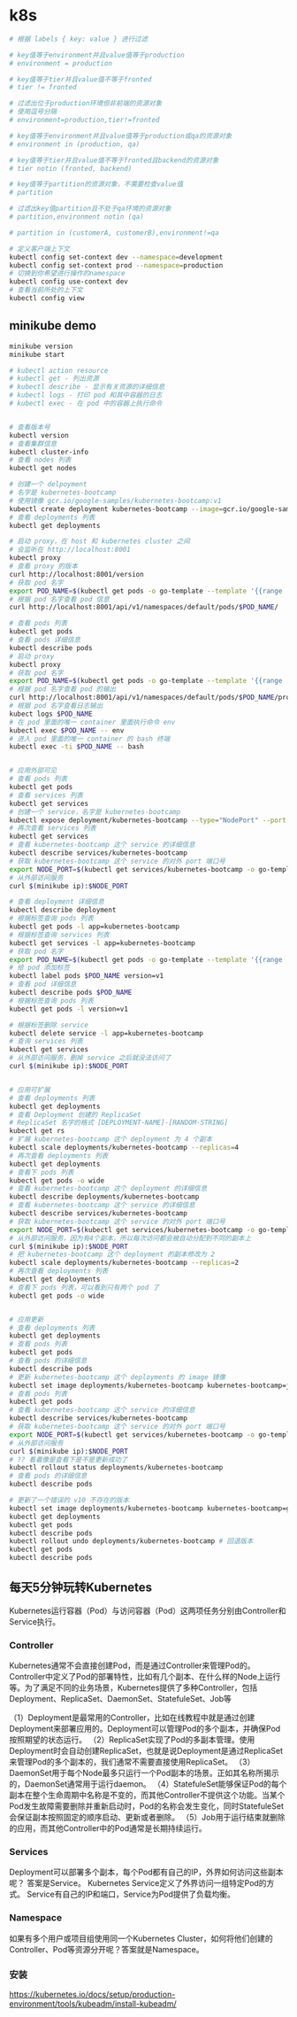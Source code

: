 # k8s

```sh
# 根据 labels { key: value } 进行过滤

# key值等于environment并且value值等于production
# environment = production

# key值等于tier并且value值不等于fronted
# tier != fronted

# 过滤出位于production环境但非前端的资源对象
# 使用逗号分隔
# environment=production,tier!=fronted

# key值等于environment并且value值等于production或qa的资源对象
# environment in (production, qa)

# key值等于tier并且value值不等于fronted且backend的资源对象
# tier notin (fronted, backend)

# key值等于partition的资源对象，不需要检查value值
# partition

# 过滤出key值partition且不处于qa环境的资源对象
# partition,environment notin (qa)

# partition in (customerA, customerB),environment!=qa

# 定义客户端上下文
kubectl config set-context dev --namespace=development
kubectl config set-context prod --namespace=production
# 切换到你希望进行操作的namespace
kubectl config use-context dev
# 查看当前所处的上下文
kubectl config view
```

## minikube demo

```sh
minikube version
minikube start

# kubectl action resource
# kubectl get - 列出资源
# kubectl describe - 显示有关资源的详细信息
# kubectl logs - 打印 pod 和其中容器的日志
# kubectl exec - 在 pod 中的容器上执行命令


# 查看版本号
kubectl version
# 查看集群信息
kubectl cluster-info
# 查看 nodes 列表
kubectl get nodes

# 创建一个 delpoyment
# 名字是 kubernetes-bootcamp
# 使用镜像 gcr.io/google-samples/kubernetes-bootcamp:v1
kubectl create deployment kubernetes-bootcamp --image=gcr.io/google-samples/kubernetes-bootcamp:v1
# 查看 deployments 列表
kubectl get deployments

# 启动 proxy，在 host 和 kubernetes cluster 之间
# 会监听在 http://localhost:8001
kubectl proxy
# 查看 proxy 的版本
curl http://localhost:8001/version
# 获取 pod 名字
export POD_NAME=$(kubectl get pods -o go-template --template '{{range .items}}{{.metadata.name}}{{"\n"}}{{end}}')
# 根据 pod 名字查看 pod 信息
curl http://localhost:8001/api/v1/namespaces/default/pods/$POD_NAME/

# 查看 pods 列表
kubectl get pods
# 查看 pods 详细信息
kubectl describe pods
# 启动 proxy
kubectl proxy
# 获取 pod 名字
export POD_NAME=$(kubectl get pods -o go-template --template '{{range .items}}{{.metadata.name}}{{"\n"}}{{end}}')
# 根据 pod 名字查看 pod 的输出
curl http://localhost:8001/api/v1/namespaces/default/pods/$POD_NAME/proxy/
# 根据 pod 名字查看日志输出
kubect logs $POD_NAME
# 在 pod 里面的唯一 container 里面执行命令 env
kubectl exec $POD_NAME -- env
# 进入 pod 里面的唯一 container 的 bash 终端
kubectl exec -ti $POD_NAME -- bash


# 应用外部可见
# 查看 pods 列表
kubectl get pods
# 查看 services 列表
kubectl get services
# 创建一个 service，名字是 kubernetes-bootcamp
kubectl expose deployment/kubernetes-bootcamp --type="NodePort" --port 8080
# 再次查看 services 列表
kubectl get services
# 查看 kubernetes-bootcamp 这个 service 的详细信息
kubectl describe services/kubernetes-bootcamp
# 获取 kubernetes-bootcamp 这个 service 的对外 port 端口号
export NODE_PORT=$(kubectl get services/kubernetes-bootcamp -o go-template='{{(index .spec.ports 0).nodePort}}')
# 从外部访问服务
curl $(minikube ip):$NODE_PORT

# 查看 deployment 详细信息
kubectl describe deployment
# 根据标签查询 pods 列表
kubectl get pods -l app=kubernetes-bootcamp
# 根据标签查询 services 列表
kubectl get services -l app=kubernetes-bootcamp
# 获取 pod 名字
export POD_NAME=$(kubectl get pods -o go-template --template '{{range .items}}{{.metadata.name}}{{"\n"}}{{end}}')
# 给 pod 添加标签
kubectl label pods $POD_NAME version=v1
# 查看 pod 详细信息
kubectl describe pods $POD_NAME
# 根据标签查询 pods 列表
kubectl get pods -l version=v1

# 根据标签删除 service
kubectl delete service -l app=kubernetes-bootcamp
# 查询 services 列表
kubectl get services
# 从外部访问服务，删掉 service 之后就没法访问了
curl $(minikube ip):$NODE_PORT


# 应用可扩展
# 查看 deployments 列表
kubectl get deployments
# 查看 Deployment 创建的 ReplicaSet
# ReplicaSet 名字的格式 [DEPLOYMENT-NAME]-[RANDOM-STRING]
kubectl get rs
# 扩展 kubernetes-bootcamp 这个 deployment 为 4 个副本
kubectl scale deployments/kubernetes-bootcamp --replicas=4
# 再次查看 deployments 列表
kubectl get deployments
# 查看下 pods 列表
kubectl get pods -o wide
# 查看 kubernetes-bootcamp 这个 deployment 的详细信息
kubectl describe deployments/kubernetes-bootcamp
# 查看 kubernetes-bootcamp 这个 service 的详细信息
kubectl describe services/kubernetes-bootcamp
# 获取 kubernetes-bootcamp 这个 service 的对外 port 端口号
export NODE_PORT=$(kubectl get services/kubernetes-bootcamp -o go-template='{{(index .spec.ports 0).nodePort}}')
# 从外部访问服务，因为有4个副本，所以每次访问都会被自动分配到不同的副本上
curl $(minikube ip):$NODE_PORT
# 把 kubernetes-bootcamp 这个 deployment 的副本修改为 2
kubectl scale deployments/kubernetes-bootcamp --replicas=2
# 再次查看 deployments 列表
kubectl get deployments
# 查看下 pods 列表，可以看到只有两个 pod 了
kubectl get pods -o wide


# 应用更新
# 查看 deployments 列表
kubectl get deployments
# 查看 pods 列表
kubectl get pods
# 查看 pods 的详细信息
kubectl describe pods
# 更新 kubernetes-bootcamp 这个 deployments 的 image 镜像
kubectl set image deployments/kubernetes-bootcamp kubernetes-bootcamp=jocatalin/kubernetes-bootcamp:v2
# 查看 pods 列表
kubectl get pods
# 查看 kubernetes-bootcamp 这个 service 的详细信息
kubectl describe services/kubernetes-bootcamp
# 获取 kubernetes-bootcamp 这个 service 的对外 port 端口号
export NODE_PORT=$(kubectl get services/kubernetes-bootcamp -o go-template='{{(index .spec.ports 0).nodePort}}')
# 从外部访问服务
curl $(minikube ip):$NODE_PORT
# ?? 看着像是查看下是不是更新成功了
kubectl rollout status deployments/kubernetes-bootcamp
# 查看 pods 的详细信息
kubectl describe pods

# 更新了一个错误的 v10 不存在的版本
kubectl set image deployments/kubernetes-bootcamp kubernetes-bootcamp=gcr.io/google-samples/kubernetes-bootcamp:v10
kubectl get deployments
kubectl get pods
kubectl describe pods
kubectl rollout undo deployments/kubernetes-bootcamp # 回退版本
kubectl get pods
kubectl describe pods
```

## 每天5分钟玩转Kubernetes

Kubernetes运行容器（Pod）与访问容器（Pod）这两项任务分别由Controller和Service执行。

### Controller

Kubernetes通常不会直接创建Pod，而是通过Controller来管理Pod的。Controller中定义了Pod的部署特性，比如有几个副本、在什么样的Node上运行等。为了满足不同的业务场景，Kubernetes提供了多种Controller，包括Deployment、ReplicaSet、DaemonSet、StatefuleSet、Job等

（1）Deployment是最常用的Controller，比如在线教程中就是通过创建Deployment来部署应用的。Deployment可以管理Pod的多个副本，并确保Pod按照期望的状态运行。
（2）ReplicaSet实现了Pod的多副本管理。使用Deployment时会自动创建ReplicaSet，也就是说Deployment是通过ReplicaSet来管理Pod的多个副本的，我们通常不需要直接使用ReplicaSet。
（3）DaemonSet用于每个Node最多只运行一个Pod副本的场景。正如其名称所揭示的，DaemonSet通常用于运行daemon。
（4）StatefuleSet能够保证Pod的每个副本在整个生命周期中名称是不变的，而其他Controller不提供这个功能。当某个Pod发生故障需要删除并重新启动时，Pod的名称会发生变化，同时StatefuleSet会保证副本按照固定的顺序启动、更新或者删除。
（5）Job用于运行结束就删除的应用，而其他Controller中的Pod通常是长期持续运行。

### Services

Deployment可以部署多个副本，每个Pod都有自己的IP，外界如何访问这些副本呢？
答案是Service。
Kubernetes Service定义了外界访问一组特定Pod的方式。
Service有自己的IP和端口，Service为Pod提供了负载均衡。

### Namespace

如果有多个用户或项目组使用同一个Kubernetes
Cluster，如何将他们创建的Controller、Pod等资源分开呢？答案就是Namespace。

### 安装

https://kubernetes.io/docs/setup/production-environment/tools/kubeadm/install-kubeadm/






